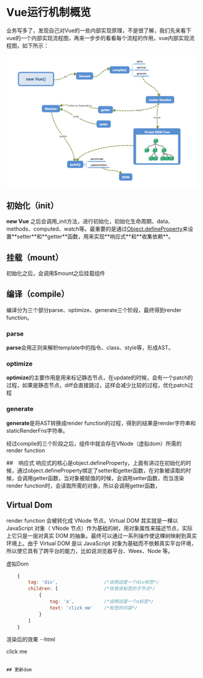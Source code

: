 # Vue运行机制概览
业务写多了，发现自己对Vue的一些内部实现原理，不是很了解，我们先来看下vue的一个内部实现流程图，再来一步步的看看每个流程的作用，vue内部实现流程图，如下所示：

![title](../../docs/.vuepress/public/images/vue-one1.png)

## 初始化（init）

**new Vue** 之后会调用_init方法，进行初始化，初始化生命周期、data、methods、computed、watch等。最重要的是通过[Object.defineProperty]('https://developer.mozilla.org/zh-CN/docs/Web/JavaScript/Reference/Global_Objects/Object/defineProperty')来设置**setter**和**getter**函数，用来实现**响应式**和**收集依赖**。

## 挂载（mount）
初始化之后，会调用$mount之后挂载组件

## 编译（compile）
编译分为三个部分parse、optimize、generate三个阶段，最终得到render function。

### parse

**parse**会用正则来解析template中的指令、class、style等，形成AST。

### optimize

**optimize**的主要作用是用来标记静态节点，在update的时候，会有一个patch的过程，如果是静态节点，diff会直接跳过，这样会减少比较的过程，优化patch过程

### generate

**generate**是将AST转换成render function的过程，得到的结果是render字符串和staticRenderFns字符串。

经过compile的三个阶段之后，组件中就会存在VNode（虚拟dom）所需的render function

##　响应式
响应式的核心是object.defineProperty，上面有讲过在初始化的时候，通过object.defineProperty绑定了setter和getter函数，在对象被读取的时候，会调用getter函数，当对象被赋值的时候，会调用setter函数，而当渲染render function时，会读取所需的对象，所以会调用getter函数，

## Virtual Dom
render function 会被转化成 VNode 节点。Virtual DOM 其实就是一棵以 JavaScript 对象（ VNode 节点）作为基础的树，用对象属性来描述节点，实际上它只是一层对真实 DOM 的抽象。最终可以通过一系列操作使这棵树映射到真实环境上。由于 Virtual DOM 是以 JavaScript 对象为基础而不依赖真实平台环境，所以使它具有了跨平台的能力，比如说浏览器平台、Weex、Node 等。

虚拟Dom
```javascript
    {
        tag: 'div',                 /*说明这是一个div标签*/
        children: [                 /*存放该标签的子节点*/
            {
                tag: 'a',           /*说明这是一个a标签*/
                text: 'click me'    /*标签的内容*/
            }
        ]
    }
```

渲染后的效果
···html
    <div>
        <a>click me</a>
    </div>
```

## 更新dom
